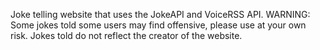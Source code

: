 Joke telling website that uses the JokeAPI and VoiceRSS API. WARNING: Some jokes told some users may find offensive, please use at your own risk. Jokes told do not reflect the creator of the website.
